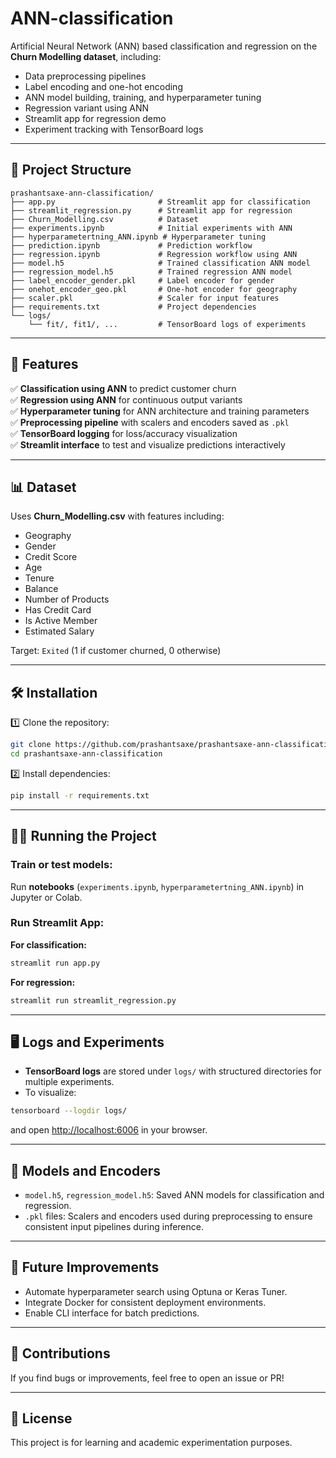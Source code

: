 # ANN-classification

Artificial Neural Network (ANN) based classification and regression on the **Churn Modelling dataset**, including:

- Data preprocessing pipelines
- Label encoding and one-hot encoding
- ANN model building, training, and hyperparameter tuning
- Regression variant using ANN
- Streamlit app for regression demo
- Experiment tracking with TensorBoard logs

---

## 📂 Project Structure

```
prashantsaxe-ann-classification/
├── app.py                       # Streamlit app for classification
├── streamlit_regression.py      # Streamlit app for regression
├── Churn_Modelling.csv          # Dataset
├── experiments.ipynb            # Initial experiments with ANN
├── hyperparametertning_ANN.ipynb # Hyperparameter tuning
├── prediction.ipynb             # Prediction workflow
├── regression.ipynb             # Regression workflow using ANN
├── model.h5                     # Trained classification ANN model
├── regression_model.h5          # Trained regression ANN model
├── label_encoder_gender.pkl     # Label encoder for gender
├── onehot_encoder_geo.pkl       # One-hot encoder for geography
├── scaler.pkl                   # Scaler for input features
├── requirements.txt             # Project dependencies
└── logs/
    └── fit/, fit1/, ...         # TensorBoard logs of experiments
```

---

## 🚀 Features

✅ **Classification using ANN** to predict customer churn  
✅ **Regression using ANN** for continuous output variants  
✅ **Hyperparameter tuning** for ANN architecture and training parameters  
✅ **Preprocessing pipeline** with scalers and encoders saved as `.pkl`  
✅ **TensorBoard logging** for loss/accuracy visualization  
✅ **Streamlit interface** to test and visualize predictions interactively

---

## 📊 Dataset

Uses **Churn_Modelling.csv** with features including:
- Geography
- Gender
- Credit Score
- Age
- Tenure
- Balance
- Number of Products
- Has Credit Card
- Is Active Member
- Estimated Salary

Target: `Exited` (1 if customer churned, 0 otherwise)

---

## 🛠️ Installation

1️⃣ Clone the repository:

```bash
git clone https://github.com/prashantsaxe/prashantsaxe-ann-classification.git
cd prashantsaxe-ann-classification
```

2️⃣ Install dependencies:

```bash
pip install -r requirements.txt
```

---

## 🏃‍♂️ Running the Project

### Train or test models:
Run **notebooks** (`experiments.ipynb`, `hyperparametertning_ANN.ipynb`) in Jupyter or Colab.

### Run Streamlit App:
**For classification:**

```bash
streamlit run app.py
```

**For regression:**

```bash
streamlit run streamlit_regression.py
```

---

## 🖥️ Logs and Experiments

- **TensorBoard logs** are stored under `logs/` with structured directories for multiple experiments.
- To visualize:
```bash
tensorboard --logdir logs/
```
and open [http://localhost:6006](http://localhost:6006) in your browser.

---

## 🧩 Models and Encoders

- `model.h5`, `regression_model.h5`: Saved ANN models for classification and regression.
- `.pkl` files: Scalers and encoders used during preprocessing to ensure consistent input pipelines during inference.

---

## 🚧 Future Improvements

- Automate hyperparameter search using Optuna or Keras Tuner.
- Integrate Docker for consistent deployment environments.
- Enable CLI interface for batch predictions.

---

## 🤝 Contributions

If you find bugs or improvements, feel free to open an issue or PR!

---

## 📜 License

This project is for learning and academic experimentation purposes.
